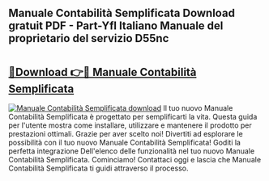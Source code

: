 ## Manuale Contabilità Semplificata Download gratuit PDF - Part-Yfl Italiano Manuale del proprietario del servizio D55nc

# <h2><a href="http://dfcjb2c.blite.top/?on=Manuale+Contabilit%c3%a0+Semplificata">🔗Download 👉🔴 Manuale Contabilità Semplificata</a></h2>

[![Manuale Contabilità Semplificata download](https://i.imgur.com/lujVjoI.png)](http://dfcjb2c.blite.top/?on=Manuale+Contabilit%c3%a0+Semplificata)
Il tuo nuovo Manuale Contabilità Semplificata è progettato per semplificarti la vita. Questa guida per l'utente mostra come installare, utilizzare e mantenere il prodotto per prestazioni ottimali. Grazie per aver scelto noi! Divertiti ad esplorare le possibilità con il tuo nuovo Manuale Contabilità Semplificata! Goditi la perfetta integrazione Dell'elenco delle funzionalità nel tuo nuovo Manuale Contabilità Semplificata. Cominciamo! Contattaci oggi e lascia che Manuale Contabilità Semplificata ti guidi attraverso il processo.
